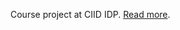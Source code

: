 Course project at CIID IDP. [Read more](http://ciid.dk/education/portfolio/idp14/courses/introduction-to-programming/projects/ambient-drops/).
